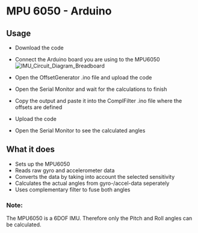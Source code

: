 # MPU 6050 - Arduino

## Usage
- Download the code
- Connect the Arduino board you are using to the MPU6050
![IMU_Circuit_Diagram_Breadboard](https://user-images.githubusercontent.com/49548379/122672021-b463c080-d1c9-11eb-8a18-a1f5d8c134a5.png)

- Open the OffsetGenerator .ino file and upload the code
- Open the Serial Monitor and wait for the calculations to finish
- Copy the output and paste it into the ComplFilter .ino file where the offsets are defined
- Upload the code
- Open the Serial Monitor to see the calculated angles

## What it does
- Sets up the MPU6050 
- Reads raw gyro and accelerometer data 
- Converts the data by taking into account the selected sensitivity
- Calculates the actual angles from gyro-/accel-data seperately 
- Uses complementary filter to fuse both angles

### Note:
The MPU6050 is a 6DOF IMU. Therefore only the Pitch and Roll angles can be calculated. 
